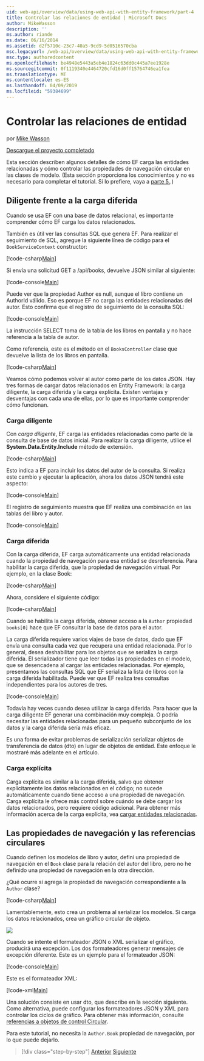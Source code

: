 ```yaml
---
uid: web-api/overview/data/using-web-api-with-entity-framework/part-4
title: Controlar las relaciones de entidad | Microsoft Docs
author: MikeWasson
description: ''
ms.author: riande
ms.date: 06/16/2014
ms.assetid: d2f5710c-23c7-40a5-9cd9-5d0516570cba
msc.legacyurl: /web-api/overview/data/using-web-api-with-entity-framework/part-4
msc.type: authoredcontent
ms.openlocfilehash: be4948e5443a5eb4e1824c63dd0c445a7ee1928e
ms.sourcegitcommit: 0f1119340e4464720cfd16d0ff15764746ea1fea
ms.translationtype: MT
ms.contentlocale: es-ES
ms.lasthandoff: 04/09/2019
ms.locfileid: "59384699"
---
```

# <a name="handling-entity-relations"></a>Controlar las relaciones de entidad

por [Mike Wasson](https://github.com/MikeWasson)

[Descargue el proyecto completado](https://github.com/MikeWasson/BookService)

Esta sección describen algunos detalles de cómo EF carga las entidades relacionadas y cómo controlar las propiedades de navegación circular en las clases de modelo. (Esta sección proporciona los conocimientos y no es necesario para completar el tutorial. Si lo prefiere, vaya a [parte 5.](part-5.md).)

## <a name="eager-loading-versus-lazy-loading"></a>Diligente frente a la carga diferida

Cuando se usa EF con una base de datos relacional, es importante comprender cómo EF carga los datos relacionados.

También es útil ver las consultas SQL que genera EF. Para realizar el seguimiento de SQL, agregue la siguiente línea de código para el `BookServiceContext` constructor:

[!code-csharp[Main](part-4/samples/sample1.cs)]

Si envía una solicitud GET a /api/books, devuelve JSON similar al siguiente:

[!code-console[Main](part-4/samples/sample2.cmd)]

Puede ver que la propiedad Author es null, aunque el libro contiene un AuthorId válido. Eso es porque EF no carga las entidades relacionadas del autor. Esto confirma que el registro de seguimiento de la consulta SQL:

[!code-console[Main](part-4/samples/sample3.sql)]

La instrucción SELECT toma de la tabla de los libros en pantalla y no hace referencia a la tabla de autor.

Como referencia, este es el método en el `BooksController` clase que devuelve la lista de los libros en pantalla.

[!code-csharp[Main](part-4/samples/sample4.cs)]

Veamos cómo podemos volver al autor como parte de los datos JSON. Hay tres formas de cargar datos relacionados en Entity Framework: la carga diligente, la carga diferida y la carga explícita. Existen ventajas y desventajas con cada una de ellas, por lo que es importante comprender cómo funcionan.

### <a name="eager-loading"></a>Carga diligente

Con *carga diligente*, EF carga las entidades relacionadas como parte de la consulta de base de datos inicial. Para realizar la carga diligente, utilice el **System.Data.Entity.Include** método de extensión.

[!code-csharp[Main](part-4/samples/sample5.cs)]

Esto indica a EF para incluir los datos del autor de la consulta. Si realiza este cambio y ejecutar la aplicación, ahora los datos JSON tendrá este aspecto:

[!code-console[Main](part-4/samples/sample6.cmd)]

El registro de seguimiento muestra que EF realiza una combinación en las tablas del libro y autor.

[!code-console[Main](part-4/samples/sample7.cmd)]

### <a name="lazy-loading"></a>Carga diferida

Con la carga diferida, EF carga automáticamente una entidad relacionada cuando la propiedad de navegación para esa entidad se desreferencia. Para habilitar la carga diferida, que la propiedad de navegación virtual. Por ejemplo, en la clase Book:

[!code-csharp[Main](part-4/samples/sample8.cs?highlight=6)]

Ahora, considere el siguiente código:

[!code-csharp[Main](part-4/samples/sample9.cs)]

Cuando se habilita la carga diferida, obtener acceso a la `Author` propiedad `books[0]` hace que EF consultar la base de datos para el autor.

La carga diferida requiere varios viajes de base de datos, dado que EF envía una consulta cada vez que recupera una entidad relacionada. Por lo general, desea deshabilitar para los objetos que se serializa la carga diferida. El serializador tiene que leer todas las propiedades en el modelo, que se desencadena al cargar las entidades relacionadas. Por ejemplo, presentamos las consultas SQL que EF serializa la lista de libros con la carga diferida habilitada. Puede ver que EF realiza tres consultas independientes para los autores de tres.

[!code-console[Main](part-4/samples/sample10.sql)]

Todavía hay veces cuando desea utilizar la carga diferida. Para hacer que la carga diligente EF generar una combinación muy compleja. O podría necesitar las entidades relacionadas para un pequeño subconjunto de los datos y la carga diferida sería más eficaz.

Es una forma de evitar problemas de serialización serializar objetos de transferencia de datos (dto) en lugar de objetos de entidad. Este enfoque le mostraré más adelante en el artículo.

### <a name="explicit-loading"></a>Carga explícita

Carga explícita es similar a la carga diferida, salvo que obtener explícitamente los datos relacionados en el código; no sucede automáticamente cuando tiene acceso a una propiedad de navegación. Carga explícita le ofrece más control sobre cuándo se debe cargar los datos relacionados, pero requiere código adicional. Para obtener más información acerca de la carga explícita, vea [cargar entidades relacionadas](https://msdn.microsoft.com/data/jj574232#explicit).

## <a name="navigation-properties-and-circular-references"></a>Las propiedades de navegación y las referencias circulares

Cuando definen los modelos de libro y autor, definí una propiedad de navegación en el `Book` clase para la relación del autor del libro, pero no he definido una propiedad de navegación en la otra dirección.

¿Qué ocurre si agrega la propiedad de navegación correspondiente a la `Author` clase?

[!code-csharp[Main](part-4/samples/sample11.cs?highlight=7)]

Lamentablemente, esto crea un problema al serializar los modelos. Si carga los datos relacionados, crea un gráfico circular de objeto.

![](part-4/_static/image1.png)

Cuando se intente el formateador JSON o XML serializar el gráfico, producirá una excepción. Los dos formateadores generar mensajes de excepción diferente. Este es un ejemplo para el formateador JSON:

[!code-console[Main](part-4/samples/sample12.cmd)]

Este es el formateador XML:

[!code-xml[Main](part-4/samples/sample13.xml)]

Una solución consiste en usar dto, que describe en la sección siguiente. Como alternativa, puede configurar los formateadores JSON y XML para controlar los ciclos de gráfico. Para obtener más información, consulte [referencias a objetos de control Circular](../../formats-and-model-binding/json-and-xml-serialization.md#handling_circular_object_references).

Para este tutorial, no necesita la `Author.Book` propiedad de navegación, por lo que puede dejarlo.

> [!div class="step-by-step"]
> [Anterior](part-3.md)
> [Siguiente](part-5.md)
